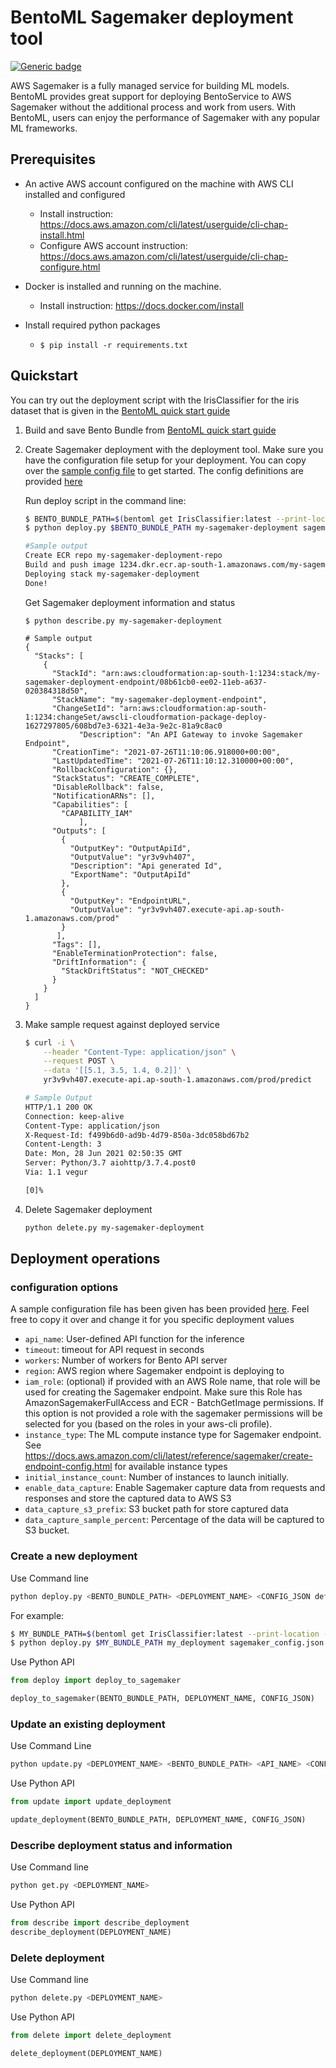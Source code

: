 # BentoML Sagemaker deployment tool

[![Generic badge](https://img.shields.io/badge/Release-Alpha-<COLOR>.svg)](https://shields.io/)

AWS Sagemaker is a fully managed service for building ML models. BentoML provides great support
for deploying BentoService to AWS Sagemaker without the additional process and work from users. With BentoML, users can enjoy the performance of Sagemaker with any popular ML frameworks.

## Prerequisites

- An active AWS account configured on the machine with AWS CLI installed and configured
    - Install instruction: https://docs.aws.amazon.com/cli/latest/userguide/cli-chap-install.html
    - Configure AWS account instruction: https://docs.aws.amazon.com/cli/latest/userguide/cli-chap-configure.html
- Docker is installed and running on the machine.
    - Install instruction: https://docs.docker.com/install

- Install required python packages
    - `$ pip install -r requirements.txt`


## Quickstart

You can try out the deployment script with the IrisClassifier for the iris dataset that is given in the [BentoML quick start guide](https://github.com/bentoml/BentoML/blob/master/guides/quick-start/bentoml-quick-start-guide.ipynb)

1. Build and save Bento Bundle from [BentoML quick start guide](https://github.com/bentoml/BentoML/blob/master/guides/quick-start/bentoml-quick-start-guide.ipynb)

2. Create Sagemaker deployment with the deployment tool. Make sure you have the configuration file setup for your deployment. You can copy over the [sample config file](sagemaker_config.json) to get started. The config definitions are provided [here](#configuration-options)

    Run deploy script in the command line:

    ```bash
    $ BENTO_BUNDLE_PATH=$(bentoml get IrisClassifier:latest --print-location -q)
    $ python deploy.py $BENTO_BUNDLE_PATH my-sagemaker-deployment sagemaker_config.json

    #Sample output
    Create ECR repo my-sagemaker-deployment-repo
    Build and push image 1234.dkr.ecr.ap-south-1.amazonaws.com/my-sagemaker-deployment-repo:irisclassifier-20210726160058_ca2fac
    Deploying stack my-sagemaker-deployment
    Done!
    ```

    Get Sagemaker deployment information and status

    ```
    $ python describe.py my-sagemaker-deployment

    # Sample output
    {
      "Stacks": [
        {
          "StackId": "arn:aws:cloudformation:ap-south-1:1234:stack/my-sagemaker-deployment-endpoint/08b61cb0-ee02-11eb-a637-020384318d50",
          "StackName": "my-sagemaker-deployment-endpoint",
          "ChangeSetId": "arn:aws:cloudformation:ap-south-1:1234:changeSet/awscli-cloudformation-package-deploy-1627297805/608bd7e3-6321-4e3a-9e2c-81a9c8ac0
                "Description": "An API Gateway to invoke Sagemaker Endpoint",
          "CreationTime": "2021-07-26T11:10:06.918000+00:00",
          "LastUpdatedTime": "2021-07-26T11:10:12.310000+00:00",
          "RollbackConfiguration": {},
          "StackStatus": "CREATE_COMPLETE",
          "DisableRollback": false,
          "NotificationARNs": [],
          "Capabilities": [
            "CAPABILITY_IAM"
                ],
          "Outputs": [
            {
              "OutputKey": "OutputApiId",
              "OutputValue": "yr3v9vh407",
              "Description": "Api generated Id",
              "ExportName": "OutputApiId"
            },
            {
              "OutputKey": "EndpointURL",
              "OutputValue": "yr3v9vh407.execute-api.ap-south-1.amazonaws.com/prod"
            }
           ],
          "Tags": [],
          "EnableTerminationProtection": false,
          "DriftInformation": {
            "StackDriftStatus": "NOT_CHECKED"
          }
        }
      ]
    }
    ```

3. Make sample request against deployed service

    ```bash
    $ curl -i \
        --header "Content-Type: application/json" \
        --request POST \
        --data '[[5.1, 3.5, 1.4, 0.2]]' \
        yr3v9vh407.execute-api.ap-south-1.amazonaws.com/prod/predict

    # Sample Output
    HTTP/1.1 200 OK
    Connection: keep-alive
    Content-Type: application/json
    X-Request-Id: f499b6d0-ad9b-4d79-850a-3dc058bd67b2
    Content-Length: 3
    Date: Mon, 28 Jun 2021 02:50:35 GMT
    Server: Python/3.7 aiohttp/3.7.4.post0
    Via: 1.1 vegur

    [0]%
    ```

4. Delete Sagemaker deployment

    ```bash
    python delete.py my-sagemaker-deployment
    ```

## Deployment operations

### configuration options

A sample configuration file has been given has been provided [here](sagemaker_config.json). Feel free to copy it over and change it for you specific deployment values

* `api_name`: User-defined API function for the inference
* `timeout`: timeout for API request in seconds
* `workers`: Number of workers for Bento API server
* `region`: AWS region where Sagemaker endpoint is deploying to
* `iam_role`: (optional) if provided with an AWS Role name, that role will be
used for creating the Sagemaker endpoint. Make sure this Role has
AmazonSagemakerFullAccess and ECR - BatchGetImage permissions. If this option is
not provided a role with the sagemaker permissions will be selected for you
(based on the roles in your aws-cli profile).
* `instance_type`: The ML compute instance type for Sagemaker endpoint. See https://docs.aws.amazon.com/cli/latest/reference/sagemaker/create-endpoint-config.html for available instance types
* `initial_instance_count`: Number of instances to launch initially.
* `enable_data_capture`: Enable Sagemaker capture data from requests and responses and store the captured data to AWS S3
* `data_capture_s3_prefix`: S3 bucket path for store captured data
* `data_capture_sample_percent`: Percentage of the data will be captured to S3 bucket.

### Create a new deployment

Use Command line

```bash
python deploy.py <BENTO_BUNDLE_PATH> <DEPLOYMENT_NAME> <CONFIG_JSON default is sagemaker_config.json>
```

For example:

```bash
$ MY_BUNDLE_PATH=$(bentoml get IrisClassifier:latest --print-location -q)
$ python deploy.py $MY_BUNDLE_PATH my_deployment sagemaker_config.json
```

Use Python API

```python
from deploy import deploy_to_sagemaker

deploy_to_sagemaker(BENTO_BUNDLE_PATH, DEPLOYMENT_NAME, CONFIG_JSON)
```

### Update an existing deployment

Use Command Line
```bash
python update.py <DEPLOYMENT_NAME> <BENTO_BUNDLE_PATH> <API_NAME> <CONFIG_JSON default is sagemaker_config.json>
```


Use Python API

```python
from update import update_deployment

update_deployment(BENTO_BUNDLE_PATH, DEPLOYMENT_NAME, CONFIG_JSON)
```

### Describe deployment status and information

Use Command line

```bash
python get.py <DEPLOYMENT_NAME>
```


Use Python API

```python
from describe import describe_deployment
describe_deployment(DEPLOYMENT_NAME)
```

### Delete deployment

Use Command line

```bash
python delete.py <DEPLOYMENT_NAME>
```

Use Python API

```python
from delete import delete_deployment

delete_deployment(DEPLOYMENT_NAME)
```

